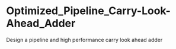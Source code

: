 # Optimized_Pipeline_Carry-Look-Ahead_Adder
Design a pipeline and high performance carry look ahead adder
